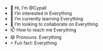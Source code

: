 - 👋 Hi, I’m @Cypall
- 👀 I’m interested in Everything
- 🌱 I’m currently learning Everything
- 💞️ I’m looking to collaborate on Everything
- 📫 How to reach me Everything
- 😄 Pronouns: Everything
- ⚡ Fun fact: Everything

<!---
Cypall/Cypall is a ✨ special ✨ repository because its `README.md` (this file) appears on your GitHub profile.
You can click the Preview link to take a look at your changes.
--->
